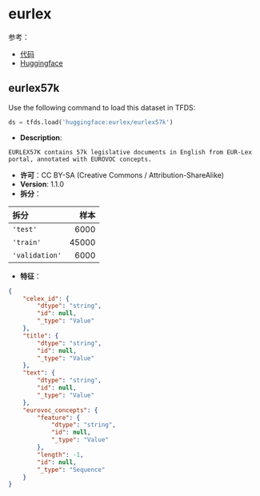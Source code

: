# eurlex

参考：

- [代码](https://github.com/huggingface/datasets/blob/master/datasets/eurlex)
- [Huggingface](https://huggingface.co/datasets/eurlex)

## eurlex57k

Use the following command to load this dataset in TFDS:

```python
ds = tfds.load('huggingface:eurlex/eurlex57k')
```

- **Description**:

```
EURLEX57K contains 57k legislative documents in English from EUR-Lex portal, annotated with EUROVOC concepts.
```

- **许可**：CC BY-SA (Creative Commons / Attribution-ShareAlike)
- **Version**: 1.1.0
- **拆分**：

拆分 | 样本
:-- | --:
`'test'` | 6000
`'train'` | 45000
`'validation'` | 6000

- **特征**：

```json
{
    "celex_id": {
        "dtype": "string",
        "id": null,
        "_type": "Value"
    },
    "title": {
        "dtype": "string",
        "id": null,
        "_type": "Value"
    },
    "text": {
        "dtype": "string",
        "id": null,
        "_type": "Value"
    },
    "eurovoc_concepts": {
        "feature": {
            "dtype": "string",
            "id": null,
            "_type": "Value"
        },
        "length": -1,
        "id": null,
        "_type": "Sequence"
    }
}
```
